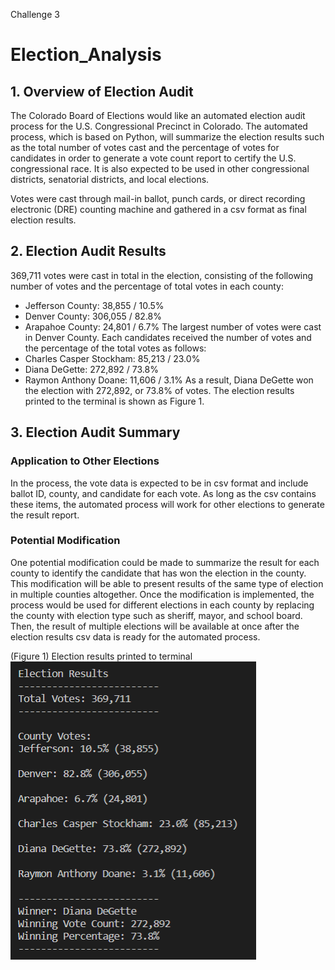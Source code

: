 Challenge 3
# Election_Analysis

## 1. Overview of Election Audit
The Colorado Board of Elections would like an automated election audit process for the U.S. Congressional Precinct in Colorado. The automated process, which is based on Python, will summarize the election results such as the total number of votes cast and the percentage of votes for candidates in order to generate a vote count report to certify the U.S. congressional race. It is also expected to be used in other congressional districts, senatorial districts, and local elections. 

Votes were cast through mail-in ballot, punch cards, or direct recording electronic (DRE) counting machine and gathered in a csv format as final election results.

## 2. Election Audit Results
369,711 votes were cast in total in the election, consisting of the following number of votes and the percentage of total votes in each county:
- Jefferson County: 38,855 / 10.5%
- Denver County: 306,055 / 82.8%
- Arapahoe County: 24,801 / 6.7%
The largest number of votes were cast in Denver County.
Each candidates received the number of votes and the percentage of the total votes as follows:
- Charles Casper Stockham: 85,213 / 23.0%
- Diana DeGette: 272,892 / 73.8%
- Raymon Anthony Doane: 11,606 / 3.1%
As a result, Diana DeGette won the election with 272,892, or 73.8% of votes. The election results printed to the terminal is shown as Figure 1.

## 3. Election Audit Summary
### Application to Other Elections
In the process, the vote data is expected to be in csv format and include ballot ID, county, and candidate for each vote. As long as the csv contains these items, the automated process will work for other elections to generate the result report.

### Potential Modification
One potential modification could be made to summarize the result for each county to identify the candidate that has won the election in the county. This modification will be able to present results of the same type of election in multiple counties altogether.
Once the modification is implemented, the process would be used for different elections in each county by replacing the county with election type such as sheriff, mayor, and school board. Then, the result of multiple elections will be available at once after the election results csv data is ready for the automated process.

(Figure 1)
Election results printed to terminal
![](https://github.com/Ryoichi2022/Election_Analysis/blob/main/Election%20Results%20-%20Terminal.PNG)

